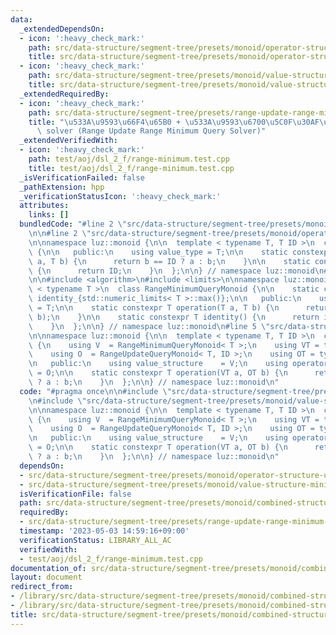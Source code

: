 ```yaml
---
data:
  _extendedDependsOn:
  - icon: ':heavy_check_mark:'
    path: src/data-structure/segment-tree/presets/monoid/operator-structure-update.hpp
    title: src/data-structure/segment-tree/presets/monoid/operator-structure-update.hpp
  - icon: ':heavy_check_mark:'
    path: src/data-structure/segment-tree/presets/monoid/value-structure-minimum.hpp
    title: src/data-structure/segment-tree/presets/monoid/value-structure-minimum.hpp
  _extendedRequiredBy:
  - icon: ':heavy_check_mark:'
    path: src/data-structure/segment-tree/presets/range-update-range-minimum-query-solver.hpp
    title: "\u533A\u9593\u66F4\u65B0 + \u533A\u9593\u6700\u5C0F\u30AF\u30A8\u30EA\
      \ solver (Range Update Range Minimum Query Solver)"
  _extendedVerifiedWith:
  - icon: ':heavy_check_mark:'
    path: test/aoj/dsl_2_f/range-minimum.test.cpp
    title: test/aoj/dsl_2_f/range-minimum.test.cpp
  _isVerificationFailed: false
  _pathExtension: hpp
  _verificationStatusIcon: ':heavy_check_mark:'
  attributes:
    links: []
  bundledCode: "#line 2 \"src/data-structure/segment-tree/presets/monoid/combined-structure-update-minimum.hpp\"\
    \n\n#line 2 \"src/data-structure/segment-tree/presets/monoid/operator-structure-update.hpp\"\
    \n\nnamespace luz::monoid {\n\n  template < typename T, T ID >\n  class RangeUpdateQueryMonoid\
    \ {\n\n   public:\n    using value_type = T;\n\n    static constexpr T operation(T\
    \ a, T b) {\n      return b == ID ? a : b;\n    }\n\n    static constexpr T identity()\
    \ {\n      return ID;\n    }\n  };\n\n} // namespace luz::monoid\n#line 2 \"src/data-structure/segment-tree/presets/monoid/value-structure-minimum.hpp\"\
    \n\n#include <algorithm>\n#include <limits>\n\nnamespace luz::monoid {\n\n  template\
    \ < typename T >\n  class RangeMinimumQueryMonoid {\n\n    static constexpr T\
    \ identity_{std::numeric_limits< T >::max()};\n\n   public:\n    using value_type\
    \ = T;\n\n    static constexpr T operation(T a, T b) {\n      return std::min(a,\
    \ b);\n    }\n\n    static constexpr T identity() {\n      return identity_;\n\
    \    }\n  };\n\n} // namespace luz::monoid\n#line 5 \"src/data-structure/segment-tree/presets/monoid/combined-structure-update-minimum.hpp\"\
    \n\nnamespace luz::monoid {\n\n  template < typename T, T ID >\n  class RangeUpdateRangeMinimumQueryMonoid\
    \ {\n    using V  = RangeMinimumQueryMonoid< T >;\n    using VT = typename V::value_type;\n\
    \    using O  = RangeUpdateQueryMonoid< T, ID >;\n    using OT = typename O::value_type;\n\
    \n   public:\n    using value_structure    = V;\n    using operator_structure\
    \ = O;\n\n    static constexpr T operation(VT a, OT b) {\n      return b == ID\
    \ ? a : b;\n    }\n  };\n\n} // namespace luz::monoid\n"
  code: "#pragma once\n\n#include \"src/data-structure/segment-tree/presets/monoid/operator-structure-update.hpp\"\
    \n#include \"src/data-structure/segment-tree/presets/monoid/value-structure-minimum.hpp\"\
    \n\nnamespace luz::monoid {\n\n  template < typename T, T ID >\n  class RangeUpdateRangeMinimumQueryMonoid\
    \ {\n    using V  = RangeMinimumQueryMonoid< T >;\n    using VT = typename V::value_type;\n\
    \    using O  = RangeUpdateQueryMonoid< T, ID >;\n    using OT = typename O::value_type;\n\
    \n   public:\n    using value_structure    = V;\n    using operator_structure\
    \ = O;\n\n    static constexpr T operation(VT a, OT b) {\n      return b == ID\
    \ ? a : b;\n    }\n  };\n\n} // namespace luz::monoid\n"
  dependsOn:
  - src/data-structure/segment-tree/presets/monoid/operator-structure-update.hpp
  - src/data-structure/segment-tree/presets/monoid/value-structure-minimum.hpp
  isVerificationFile: false
  path: src/data-structure/segment-tree/presets/monoid/combined-structure-update-minimum.hpp
  requiredBy:
  - src/data-structure/segment-tree/presets/range-update-range-minimum-query-solver.hpp
  timestamp: '2023-05-03 14:59:16+09:00'
  verificationStatus: LIBRARY_ALL_AC
  verifiedWith:
  - test/aoj/dsl_2_f/range-minimum.test.cpp
documentation_of: src/data-structure/segment-tree/presets/monoid/combined-structure-update-minimum.hpp
layout: document
redirect_from:
- /library/src/data-structure/segment-tree/presets/monoid/combined-structure-update-minimum.hpp
- /library/src/data-structure/segment-tree/presets/monoid/combined-structure-update-minimum.hpp.html
title: src/data-structure/segment-tree/presets/monoid/combined-structure-update-minimum.hpp
---
```


